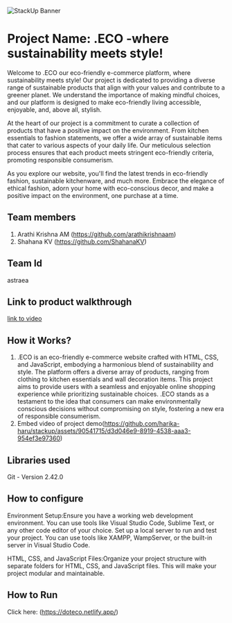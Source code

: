 ![StackUp Banner]([https://tinkerhub.frappe.cloud/files/stackup%20banner.jpeg])
# Project Name: .ECO  -where sustainability meets style! 
Welcome to  .ECO our eco-friendly e-commerce platform, where sustainability meets style! Our project is dedicated to providing a diverse range of sustainable products that align with your values and contribute to a greener planet. We understand the importance of making mindful choices, and our platform is designed to make eco-friendly living accessible, enjoyable, and, above all, stylish.

At the heart of our project is a commitment to curate a collection of products that have a positive impact on the environment. From kitchen essentials to fashion statements, we offer a wide array of sustainable items that cater to various aspects of your daily life. Our meticulous selection process ensures that each product meets stringent eco-friendly criteria, promoting responsible consumerism.

As you explore our website, you'll find the latest trends in eco-friendly fashion, sustainable kitchenware, and much more. Embrace the elegance of ethical fashion, adorn your home with eco-conscious decor, and make a positive impact on the environment, one purchase at a time.
## Team members
1. Arathi Krishna AM (https://github.com/arathikrishnaam)
2. Shahana KV (https://github.com/ShahanaKV)
## Team Id
astraea
## Link to product walkthrough
[link to video](https://youtu.be/cJgCJCrlGc8)
## How it Works?
1. .ECO is an eco-friendly e-commerce website crafted with HTML, CSS, and JavaScript, embodying a harmonious blend of sustainability and style. The platform offers a diverse array of products, ranging from clothing to kitchen essentials and wall decoration items. This project aims to provide users with a seamless and enjoyable online shopping experience while prioritizing sustainable choices. .ECO stands as a testament to the idea that consumers can make environmentally conscious decisions without compromising on style, fostering a new era of responsible consumerism. 
2. Embed video of project demo(https://github.com/harika-haru/stackup/assets/90541715/d3d046e9-8919-4538-aaa3-954ef3e97360)
## Libraries used
Git - Version 2.42.0

## How to configure
Environment Setup:Ensure you have a working web development environment. You can use tools like Visual Studio Code, Sublime Text, or any other code editor of your choice.
Set up a local server to run and test your project. You can use tools like XAMPP, WampServer, or the built-in server in Visual Studio Code.

HTML, CSS, and JavaScript Files:Organize your project structure with separate folders for HTML, CSS, and JavaScript files. This will make your project modular and maintainable.
## How to Run
Click here: (https://doteco.netlify.app/)
